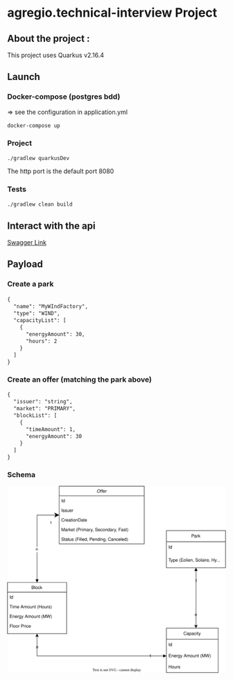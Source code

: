 # agregio.technical-interview Project

## About the project :

This project uses Quarkus v2.16.4

## Launch

### Docker-compose (postgres bdd)
=> see the configuration in application.yml
```
docker-compose up
```

### Project
```
./gradlew quarkusDev
```
The http port is the default port 8080

### Tests
```
./gradlew clean build
```




## Interact with the api

[Swagger Link](http://localhost:8080/q/swagger-ui/#/)


## Payload

### Create a park
```
{
  "name": "MyWIndFactory",
  "type": "WIND",
  "capacityList": [
    {
      "energyAmount": 30,
      "hours": 2
    }
  ]
}
```

### Create an offer (matching the park above)
```
{
  "issuer": "string",
  "market": "PRIMARY",
  "blockList": [
    {
      "timeAmount": 1,
      "energyAmount": 30
    }
  ]
}
```



### Schema

![alt text](schema.svg)

